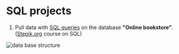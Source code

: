 # SQL projects


1. Pull data with [SQL queries](https://github.com/TaniaS-LV/learning_sql/blob/main/SQL_1.ipynb) on the database **"Online bookstore"**. ([Stepik.org](https://stepik.org/course/63054) course on SQL) 

![data base structure](https://ucarecdn.com/bad26356-5e34-4945-a9d4-0748686a6b54/)
